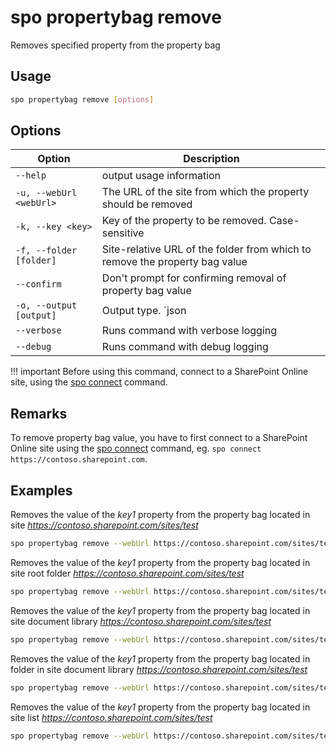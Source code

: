 # spo propertybag remove

Removes specified property from the property bag

## Usage

```sh
spo propertybag remove [options]
```

## Options

Option|Description
------|-----------
`--help`|output usage information
`-u, --webUrl <webUrl>`|The URL of the site from which the property should be removed
`-k, --key <key>`|Key of the property to be removed. Case-sensitive
`-f, --folder [folder]`|Site-relative URL of the folder from which to remove the property bag value
`--confirm`|Don't prompt for confirming removal of property bag value
`-o, --output [output]`|Output type. `json|text`. Default `text`
`--verbose`|Runs command with verbose logging
`--debug`|Runs command with debug logging

!!! important
    Before using this command, connect to a SharePoint Online site, using the [spo connect](../connect.md) command.

## Remarks

To remove property bag value, you have to first connect to a SharePoint Online site using the [spo connect](../connect.md) command, eg. `spo connect https://contoso.sharepoint.com`.

## Examples

Removes the value of the _key1_ property from the property bag located in site _https://contoso.sharepoint.com/sites/test_

```sh
spo propertybag remove --webUrl https://contoso.sharepoint.com/sites/test --key key1
```

Removes the value of the _key1_ property from the property bag located in site root folder _https://contoso.sharepoint.com/sites/test_

```sh
spo propertybag remove --webUrl https://contoso.sharepoint.com/sites/test --key key1 --folder / --confirm
```

Removes the value of the _key1_ property from the property bag located in site document library _https://contoso.sharepoint.com/sites/test_

```sh
spo propertybag remove --webUrl https://contoso.sharepoint.com/sites/test --key key1 --folder '/Shared Documents'
```

Removes the value of the _key1_ property from the property bag located in folder in site document library _https://contoso.sharepoint.com/sites/test_

```sh
spo propertybag remove --webUrl https://contoso.sharepoint.com/sites/test --key key1 --folder '/Shared Documents/MyFolder'
```

Removes the value of the _key1_ property from the property bag located in site list _https://contoso.sharepoint.com/sites/test_

```sh
spo propertybag remove --webUrl https://contoso.sharepoint.com/sites/test --key key1 --folder /Lists/MyList
```